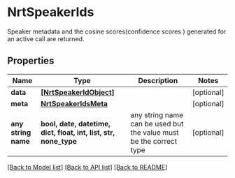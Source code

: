 # NrtSpeakerIds

Speaker metadata and the cosine scores(confidence scores ) generated for an active  call are returned.

## Properties
Name | Type | Description | Notes
------------ | ------------- | ------------- | -------------
**data** | [**[NrtSpeakerIdObject]**](NrtSpeakerIdObject.md) |  | [optional] 
**meta** | [**NrtSpeakerIdsMeta**](NrtSpeakerIdsMeta.md) |  | [optional] 
**any string name** | **bool, date, datetime, dict, float, int, list, str, none_type** | any string name can be used but the value must be the correct type | [optional]

[[Back to Model list]](../README.md#documentation-for-models) [[Back to API list]](../README.md#documentation-for-api-endpoints) [[Back to README]](../README.md)


